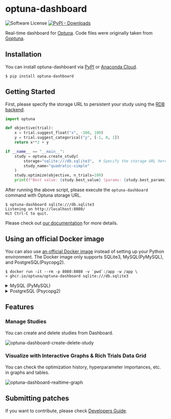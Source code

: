 # optuna-dashboard

![Software License](https://img.shields.io/badge/license-MIT-brightgreen.svg?style=flat-square) [![PyPI - Downloads](https://img.shields.io/pypi/dm/optuna-dashboard)](https://pypistats.org/packages/optuna-dashboard)


Real-time dashboard for [Optuna](https://github.com/optuna/optuna).
Code files were originally taken from [Goptuna](https://github.com/c-bata/goptuna).

## Installation

You can install optuna-dashboard via [PyPI](https://pypi.org/project/optuna-dashboard/) or [Anaconda Cloud](https://anaconda.org/conda-forge/optuna-dashboard).

```
$ pip install optuna-dashboard
```

## Getting Started

First, please specify the storage URL to persistent your study using the [RDB backend](https://optuna.readthedocs.io/en/stable/tutorial/20_recipes/001_rdb.html).

```python
import optuna

def objective(trial):
    x = trial.suggest_float("x", -100, 100)
    y = trial.suggest_categorical("y", [-1, 0, 1])
    return x**2 + y

if __name__ == "__main__":
    study = optuna.create_study(
        storage="sqlite:///db.sqlite3",  # Specify the storage URL here.
        study_name="quadratic-simple"
    )
    study.optimize(objective, n_trials=100)
    print(f"Best value: {study.best_value} (params: {study.best_params})")
```

After running the above script, please execute the `optuna-dashboard` command with Optuna storage URL.

```
$ optuna-dashboard sqlite:///db.sqlite3
Listening on http://localhost:8080/
Hit Ctrl-C to quit.
```

Please check out [our documentation](https://optuna-dashboard.readthedocs.io/en/latest/getting-started.html) for more details.

## Using an official Docker image

You can also use [an official Docker image](https://github.com/optuna/optuna-dashboard/pkgs/container/optuna-dashboard) instead of setting up your Python environment.
The Docker image only supports SQLite3, MySQL(PyMySQL), and PostgreSQL(Psycopg2).

```
$ docker run -it --rm -p 8080:8080 -v `pwd`:/app -w /app \
> ghcr.io/optuna/optuna-dashboard sqlite:///db.sqlite3
```

<details>
<summary>MySQL (PyMySQL)</summary>

```
$ docker run -it --rm -p 8080:8080 ghcr.io/optuna/optuna-dashboard mysql+pymysql://username:password@hostname:3306/dbname
```

</details>

<details>
<summary>PostgreSQL (Psycopg2)</summary>

```
$ docker run -it --rm -p 8080:8080 ghcr.io/optuna/optuna-dashboard postgresql+psycopg2://username:password@hostname:5432/dbname
```

</details>


## Features

### Manage Studies

You can create and delete studies from Dashboard.

![optuna-dashboard-create-delete-study](https://user-images.githubusercontent.com/5564044/205545958-305f2354-c7cd-4687-be2f-9e46e7401838.gif)

### Visualize with Interactive Graphs & Rich Trials Data Grid

You can check the optimization history, hyperparameter importances, etc. in graphs and tables.

![optuna-dashboard-realtime-graph](https://user-images.githubusercontent.com/5564044/205545965-278cd7f4-da7d-4e2e-ac31-6d81b106cada.gif)

## Submitting patches

If you want to contribute, please check [Developers Guide](./CONTRIBUTING.md).
